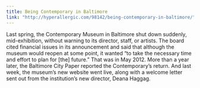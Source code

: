 ```yaml
---
title: Being Contemporary in Baltimore
link: "http://hyperallergic.com/98142/being-contemporary-in-baltimore/"
---
```


Last spring, the Contemporary Museum in Baltimore shut down suddenly, mid-exhibition, without warning to its director, staff, or artists. The board cited financial issues in its announcement and said that although the museum would reopen at some point, it wanted “to take the necessary time and effort to plan for [the] future.” That was in May 2012. More than a year later, the Baltimore City Paper reported the Contemporary’s return. And last week, the museum’s new website went live, along with a welcome letter sent out from the institution’s new director, Deana Haggag.